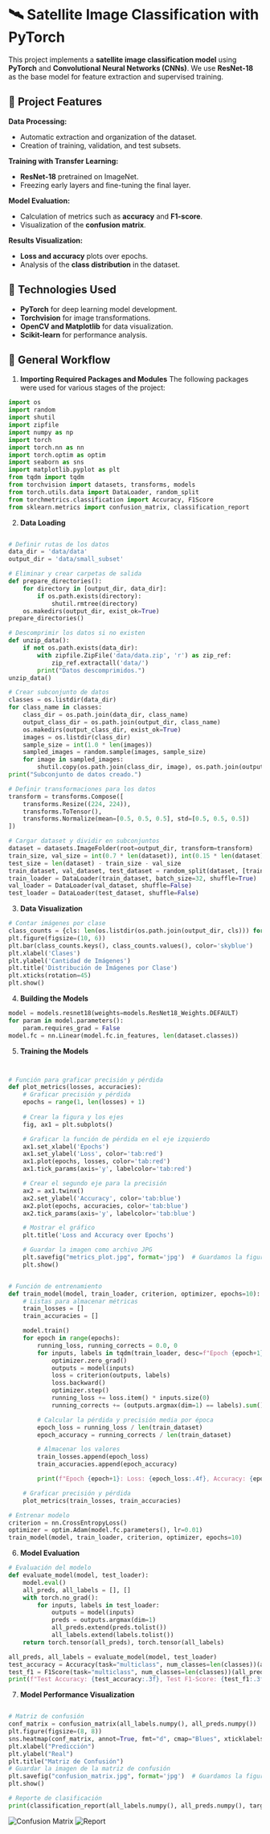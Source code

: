 # 🛰️ Satellite Image Classification with PyTorch  

This project implements a **satellite image classification model** using **PyTorch** and **Convolutional Neural Networks (CNNs)**. We use **ResNet-18** as the base model for feature extraction and supervised training.  

## 📌 Project Features  

**Data Processing:**  
- Automatic extraction and organization of the dataset.  
- Creation of training, validation, and test subsets.  

**Training with Transfer Learning:**  
- **ResNet-18** pretrained on ImageNet.  
- Freezing early layers and fine-tuning the final layer.  

**Model Evaluation:**  
- Calculation of metrics such as **accuracy** and **F1-score**.  
- Visualization of the **confusion matrix**.  

 **Results Visualization:**  
- **Loss and accuracy** plots over epochs.  
- Analysis of the **class distribution** in the dataset.  

## 🔧 Technologies Used  

- **PyTorch** for deep learning model development.  
- **Torchvision** for image transformations.  
- **OpenCV and Matplotlib** for data visualization.  
- **Scikit-learn** for performance analysis.

## 📌 General Workflow  
1. **Importing Required Packages and Modules**
   The following packages were used for various stages of the project:
```python
import os
import random
import shutil
import zipfile
import numpy as np
import torch
import torch.nn as nn
import torch.optim as optim
import seaborn as sns
import matplotlib.pyplot as plt
from tqdm import tqdm
from torchvision import datasets, transforms, models
from torch.utils.data import DataLoader, random_split
from torchmetrics.classification import Accuracy, F1Score
from sklearn.metrics import confusion_matrix, classification_report

```
2. **Data Loading**
```python

# Definir rutas de los datos
data_dir = 'data/data'
output_dir = 'data/small_subset'

# Eliminar y crear carpetas de salida
def prepare_directories():
    for directory in [output_dir, data_dir]:
        if os.path.exists(directory):
            shutil.rmtree(directory)
    os.makedirs(output_dir, exist_ok=True)
prepare_directories()

# Descomprimir los datos si no existen
def unzip_data():
    if not os.path.exists(data_dir):
        with zipfile.ZipFile('data/data.zip', 'r') as zip_ref:
            zip_ref.extractall('data/')
        print("Datos descomprimidos.")
unzip_data()

# Crear subconjunto de datos
classes = os.listdir(data_dir)
for class_name in classes:
    class_dir = os.path.join(data_dir, class_name)
    output_class_dir = os.path.join(output_dir, class_name)
    os.makedirs(output_class_dir, exist_ok=True)
    images = os.listdir(class_dir)
    sample_size = int(1.0 * len(images))
    sampled_images = random.sample(images, sample_size)
    for image in sampled_images:
        shutil.copy(os.path.join(class_dir, image), os.path.join(output_class_dir, image))
print("Subconjunto de datos creado.")

# Definir transformaciones para los datos
transform = transforms.Compose([
    transforms.Resize((224, 224)),
    transforms.ToTensor(),
    transforms.Normalize(mean=[0.5, 0.5, 0.5], std=[0.5, 0.5, 0.5])
])

# Cargar dataset y dividir en subconjuntos
dataset = datasets.ImageFolder(root=output_dir, transform=transform)
train_size, val_size = int(0.7 * len(dataset)), int(0.15 * len(dataset))
test_size = len(dataset) - train_size - val_size
train_dataset, val_dataset, test_dataset = random_split(dataset, [train_size, val_size, test_size])
train_loader = DataLoader(train_dataset, batch_size=32, shuffle=True)
val_loader = DataLoader(val_dataset, shuffle=False)
test_loader = DataLoader(test_dataset, shuffle=False)

```

3. **Data Visualization**
```python
# Contar imágenes por clase
class_counts = {cls: len(os.listdir(os.path.join(output_dir, cls))) for cls in classes}
plt.figure(figsize=(10, 6))
plt.bar(class_counts.keys(), class_counts.values(), color='skyblue')
plt.xlabel('Clases')
plt.ylabel('Cantidad de Imágenes')
plt.title('Distribución de Imágenes por Clase')
plt.xticks(rotation=45)
plt.show()
```

4. **Building the Models**

```python
model = models.resnet18(weights=models.ResNet18_Weights.DEFAULT)
for param in model.parameters():
    param.requires_grad = False
model.fc = nn.Linear(model.fc.in_features, len(dataset.classes))
```

5. **Training the Models**
```python


# Función para graficar precisión y pérdida
def plot_metrics(losses, accuracies):
    # Graficar precisión y pérdida
    epochs = range(1, len(losses) + 1)
    
    # Crear la figura y los ejes
    fig, ax1 = plt.subplots()

    # Graficar la función de pérdida en el eje izquierdo
    ax1.set_xlabel('Epochs')
    ax1.set_ylabel('Loss', color='tab:red')
    ax1.plot(epochs, losses, color='tab:red')
    ax1.tick_params(axis='y', labelcolor='tab:red')

    # Crear el segundo eje para la precisión
    ax2 = ax1.twinx()
    ax2.set_ylabel('Accuracy', color='tab:blue')
    ax2.plot(epochs, accuracies, color='tab:blue')
    ax2.tick_params(axis='y', labelcolor='tab:blue')

    # Mostrar el gráfico
    plt.title('Loss and Accuracy over Epochs')

    # Guardar la imagen como archivo JPG
    plt.savefig("metrics_plot.jpg", format='jpg')  # Guardamos la figura como un archivo JPG
    plt.show()


# Función de entrenamiento
def train_model(model, train_loader, criterion, optimizer, epochs=10):
    # Listas para almacenar métricas
    train_losses = []
    train_accuracies = []

    model.train()
    for epoch in range(epochs):
        running_loss, running_corrects = 0.0, 0
        for inputs, labels in tqdm(train_loader, desc=f"Epoch {epoch+1}/{epochs}"):
            optimizer.zero_grad()
            outputs = model(inputs)
            loss = criterion(outputs, labels)
            loss.backward()
            optimizer.step()
            running_loss += loss.item() * inputs.size(0)
            running_corrects += (outputs.argmax(dim=1) == labels).sum().item()

        # Calcular la pérdida y precisión media por época
        epoch_loss = running_loss / len(train_dataset)
        epoch_accuracy = running_corrects / len(train_dataset)

        # Almacenar los valores
        train_losses.append(epoch_loss)
        train_accuracies.append(epoch_accuracy)

        print(f"Epoch {epoch+1}: Loss: {epoch_loss:.4f}, Accuracy: {epoch_accuracy:.4f}")

    # Graficar precisión y pérdida
    plot_metrics(train_losses, train_accuracies)

# Entrenar modelo
criterion = nn.CrossEntropyLoss()
optimizer = optim.Adam(model.fc.parameters(), lr=0.01)
train_model(model, train_loader, criterion, optimizer, epochs=10)

```

6. **Model Evaluation**
```Python
# Evaluación del modelo
def evaluate_model(model, test_loader):
    model.eval()
    all_preds, all_labels = [], []
    with torch.no_grad():
        for inputs, labels in test_loader:
            outputs = model(inputs)
            preds = outputs.argmax(dim=1)
            all_preds.extend(preds.tolist())
            all_labels.extend(labels.tolist())
    return torch.tensor(all_preds), torch.tensor(all_labels)

all_preds, all_labels = evaluate_model(model, test_loader)
test_accuracy = Accuracy(task="multiclass", num_classes=len(classes))(all_preds, all_labels).item()
test_f1 = F1Score(task="multiclass", num_classes=len(classes))(all_preds, all_labels).item()
print(f"Test Accuracy: {test_accuracy:.3f}, Test F1-Score: {test_f1:.3f}")


```

7. **Model Performance Visualization**
```Python

# Matriz de confusión
conf_matrix = confusion_matrix(all_labels.numpy(), all_preds.numpy())
plt.figure(figsize=(8, 8))
sns.heatmap(conf_matrix, annot=True, fmt="d", cmap="Blues", xticklabels=dataset.classes, yticklabels=dataset.classes)
plt.xlabel("Predicción")
plt.ylabel("Real")
plt.title("Matriz de Confusión")
# Guardar la imagen de la matriz de confusión
plt.savefig("confusion_matrix.jpg", format='jpg')  # Guardamos la figura como un archivo JPG
plt.show()

# Reporte de clasificación
print(classification_report(all_labels.numpy(), all_preds.numpy(), target_names=dataset.classes))

```
![Confusion Matrix](Report/confusion_matrix.jpg)
![Report](Report/Report.png)

